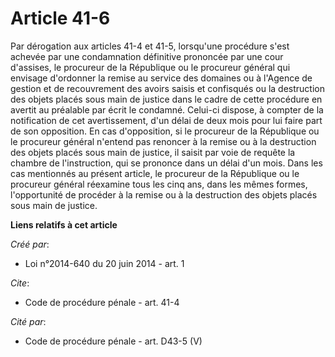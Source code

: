 # Article 41-6

Par dérogation aux articles 41-4 et 41-5, lorsqu'une procédure s'est achevée par une condamnation définitive prononcée par
une cour d'assises, le procureur de la République ou le procureur général qui envisage d'ordonner la remise au service des
domaines ou à l'Agence de gestion et de recouvrement des avoirs saisis et confisqués ou la destruction des objets placés sous
main de justice dans le cadre de cette procédure en avertit au préalable par écrit le condamné. Celui-ci dispose, à compter
de la notification de cet avertissement, d'un délai de deux mois pour lui faire part de son opposition. En cas d'opposition,
si le procureur de la République ou le procureur général n'entend pas renoncer à la remise ou à la destruction des objets
placés sous main de justice, il saisit par voie de requête la chambre de l'instruction, qui se prononce dans un délai d'un
mois. Dans les cas mentionnés au présent article, le procureur de la République ou le procureur général réexamine tous les
cinq ans, dans les mêmes formes, l'opportunité de procéder à la remise ou à la destruction des objets placés sous main de
justice.

**Liens relatifs à cet article**

_Créé par_:

  - Loi n°2014-640 du 20 juin 2014 - art. 1

_Cite_:

  - Code de procédure pénale - art. 41-4

_Cité par_:

  - Code de procédure pénale - art. D43-5 (V)
